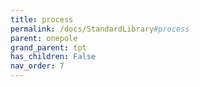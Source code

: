 ```yaml
---
title: process
permalink: /docs/StandardLibrary#process
parent: onepole
grand_parent: tpt
has_children: False
nav_order: 7
---
```

